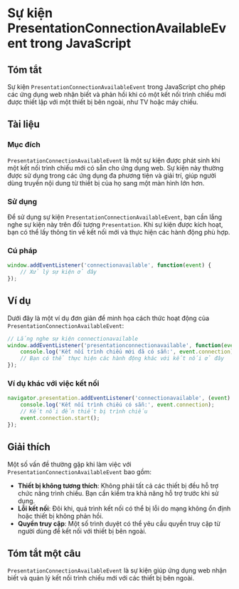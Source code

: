 <!--
Meta Description: # Sự kiện PresentationConnectionAvailableEvent trong JavaScript ## Tóm tắt Sự kiện `PresentationConnectionAvailableEvent` trong JavaScript cho phép cá...
Meta Keywords: kết, nối, kiện, một, trình
-->

# Sự kiện PresentationConnectionAvailableEvent trong JavaScript

## Tóm tắt
Sự kiện `PresentationConnectionAvailableEvent` trong JavaScript cho phép các ứng dụng web nhận biết và phản hồi khi có một kết nối trình chiếu mới được thiết lập với một thiết bị bên ngoài, như TV hoặc máy chiếu.

## Tài liệu
### Mục đích
`PresentationConnectionAvailableEvent` là một sự kiện được phát sinh khi một kết nối trình chiếu mới có sẵn cho ứng dụng web. Sự kiện này thường được sử dụng trong các ứng dụng đa phương tiện và giải trí, giúp người dùng truyền nội dung từ thiết bị của họ sang một màn hình lớn hơn.

### Sử dụng
Để sử dụng sự kiện `PresentationConnectionAvailableEvent`, bạn cần lắng nghe sự kiện này trên đối tượng `Presentation`. Khi sự kiện được kích hoạt, bạn có thể lấy thông tin về kết nối mới và thực hiện các hành động phù hợp.

### Cú pháp
```javascript
window.addEventListener('connectionavailable', function(event) {
    // Xử lý sự kiện ở đây
});
```

## Ví dụ
Dưới đây là một ví dụ đơn giản để minh họa cách thức hoạt động của `PresentationConnectionAvailableEvent`:

```javascript
// Lắng nghe sự kiện connectionavailable
window.addEventListener('presentationconnectionavailable', function(event) {
    console.log('Kết nối trình chiếu mới đã có sẵn:', event.connection);
    // Bạn có thể thực hiện các hành động khác với kết nối ở đây
});
```

### Ví dụ khác với việc kết nối
```javascript
navigator.presentation.addEventListener('connectionavailable', (event) => {
    console.log('Kết nối trình chiếu có sẵn:', event.connection);
    // Kết nối đến thiết bị trình chiếu
    event.connection.start();
});
```

## Giải thích
Một số vấn đề thường gặp khi làm việc với `PresentationConnectionAvailableEvent` bao gồm:

- **Thiết bị không tương thích**: Không phải tất cả các thiết bị đều hỗ trợ chức năng trình chiếu. Bạn cần kiểm tra khả năng hỗ trợ trước khi sử dụng.
- **Lỗi kết nối**: Đôi khi, quá trình kết nối có thể bị lỗi do mạng không ổn định hoặc thiết bị không phản hồi.
- **Quyền truy cập**: Một số trình duyệt có thể yêu cầu quyền truy cập từ người dùng để kết nối với thiết bị bên ngoài.

## Tóm tắt một câu
`PresentationConnectionAvailableEvent` là sự kiện giúp ứng dụng web nhận biết và quản lý kết nối trình chiếu mới với các thiết bị bên ngoài.